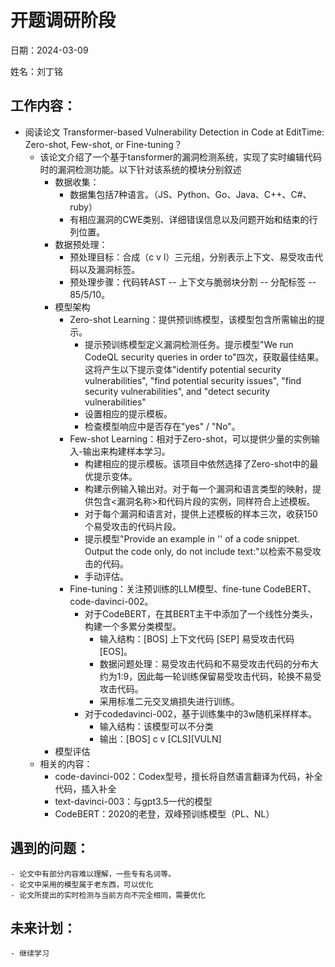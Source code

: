 # 开题调研阶段
日期：2024-03-09

姓名：刘丁铭
## 工作内容：

- 阅读论文 Transformer-based Vulnerability Detection in Code at EditTime: Zero-shot, Few-shot, or Fine-tuning？
    - 该论文介绍了一个基于tansformer的漏洞检测系统，实现了实时编辑代码时的漏洞检测功能。以下针对该系统的模块分别叙述
      - 数据收集：
        - 数据集包括7种语言。（JS、Python、Go、Java、C++、C#、ruby）
        - 有相应漏洞的CWE类别、详细错误信息以及问题开始和结束的行列位置。
      - 数据预处理：
        - 预处理目标：合成（c v l）三元组，分别表示上下文、易受攻击代码以及漏洞标签。
        - 预处理步骤：代码转AST -- 上下文与脆弱块分割 -- 分配标签 -- 85/5/10。
      - 模型架构
        - Zero-shot Learning：提供预训练模型，该模型包含所需输出的提示。
          - 提示预训练模型定义漏洞检测任务。提示模型"We run CodeQL security queries in order to"四次，获取最佳结果。这将产生以下提示变体"identify potential security vulnerabilities", "find potential security issues", "find security vulnerabilities", and "detect security vulnerabilities"
          - 设置相应的提示模板。
          - 检查模型响应中是否存在"yes" / "No"。
        - Few-shot Learning：相对于Zero-shot，可以提供少量的实例输入-输出来构建样本学习。
          - 构建相应的提示模板。该项目中依然选择了Zero-shot中的最优提示变体。
          - 构建示例输入输出对。对于每一个漏洞和语言类型的映射，提供包含<漏洞名称>和代码片段的实例，同样符合上述模板。
          - 对于每个漏洞和语言对，提供上述模板的样本三次，收获150个易受攻击的代码片段。
          - 提示模型"Provide an example in '<Language>' of a code snippet. Output the code only, do not include text:"以检索不易受攻击的代码。
          - 手动评估。
        - Fine-tuning：关注预训练的LLM模型、fine-tune CodeBERT、code-davinci-002。
          - 对于CodeBERT，在其BERT主干中添加了一个线性分类头，构建一个多累分类模型。
            - 输入结构：[BOS] 上下文代码 [SEP] 易受攻击代码 [EOS]。
            - 数据问题处理：易受攻击代码和不易受攻击代码的分布大约为1:9，因此每一轮训练保留易受攻击代码，轮换不易受攻击代码。
            - 采用标准二元交叉熵损失进行训练。
          - 对于codedavinci-002，基于训练集中的3w随机采样样本。
            - 输入结构：该模型可以不分类 
            - 输出：[BOS] c v [CLS][VULN]
      - 模型评估
    - 相关的内容：
      - code-davinci-002：Codex型号，擅长将自然语言翻译为代码，补全代码，插入补全
      - text-davinci-003：与gpt3.5一代的模型
      - CodeBERT：2020的老登，双峰预训练模型（PL、NL）
## 遇到的问题：
    
    - 论文中有部分内容难以理解，一些专有名词等。
    - 论文中采用的模型属于老东西，可以优化
    - 论文所提出的实时检测与当前方向不完全相同，需要优化

## 未来计划：
    - 继续学习